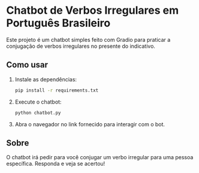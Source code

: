 # Chatbot de Verbos Irregulares em Português Brasileiro

Este projeto é um chatbot simples feito com Gradio para praticar a conjugação de verbos irregulares no presente do indicativo.

## Como usar

1. Instale as dependências:
   ```bash
   pip install -r requirements.txt
   ```
2. Execute o chatbot:
   ```bash
   python chatbot.py
   ```
3. Abra o navegador no link fornecido para interagir com o bot.

## Sobre
O chatbot irá pedir para você conjugar um verbo irregular para uma pessoa específica. Responda e veja se acertou!
